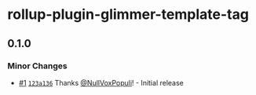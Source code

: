 # rollup-plugin-glimmer-template-tag

## 0.1.0

### Minor Changes

- [#1](https://github.com/NullVoxPopuli/rollup-plugin-glimmer-template-tag/pull/1) [`123a136`](https://github.com/NullVoxPopuli/rollup-plugin-glimmer-template-tag/commit/123a136ff1d659fc40cf8d7f7f288faa26c2ece7) Thanks [@NullVoxPopuli](https://github.com/NullVoxPopuli)! - Initial release

